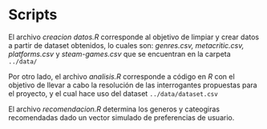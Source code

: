 # Scripts

El archivo *creacion datos.R* corresponde al objetivo de limpiar y crear datos a partir de dataset obtenidos, lo cuales son: *genres.csv, metacritic.csv, platforms.csv* y *steam-games.csv* que se encuentran en la carpeta ``../data/``

Por otro lado, el archivo *analisis.R* corresponde a código en *R* con el objetivo de llevar a cabo la resolución de las interrogantes propuestas para el proyecto, y el cual hace uso del dataset ``../data/dataset.csv``

El archivo *recomendacion.R* determina los generos y cateogiras recomendadas dado un vector simulado de preferencias de usuario.
